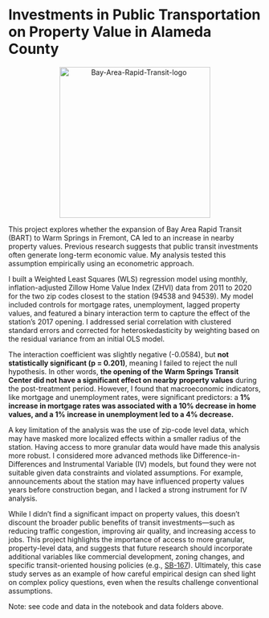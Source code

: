 # Investments in Public Transportation on Property Value in Alameda County  
<p align="center">
  <img src="https://github.com/user-attachments/assets/c500a672-8b94-4ace-b865-cd36575424c8" alt="Bay-Area-Rapid-Transit-logo" width="300"/>
</p>
This project explores whether the expansion of Bay Area Rapid Transit (BART) to Warm Springs in Fremont, CA led to an increase in nearby property values. Previous research suggests that public transit investments often generate long-term economic value. My analysis tested this assumption empirically using an econometric approach. 

I built a Weighted Least Squares (WLS) regression model using monthly, inflation-adjusted Zillow Home Value Index (ZHVI) data from 2011 to 2020 for the two zip codes closest to the station (94538 and 94539). My model included controls for mortgage rates, unemployment, lagged property values, and featured a binary interaction term to capture the effect of the station’s 2017 opening. I addressed serial correlation with clustered standard errors and corrected for heteroskedasticity by weighting based on the residual variance from an initial OLS model.

The interaction coefficient was slightly negative (-0.0584), but **not statistically significant (p = 0.201)**, meaning I failed to reject the null hypothesis. In other words, **the opening of the Warm Springs Transit Center did not have a significant effect on nearby property values** during the post-treatment period. However, I found that macroeconomic indicators, like mortgage and unemployment rates, were significant predictors: a **1% increase in mortgage rates was associated with a 10% decrease in home values, and a 1% increase in unemployment led to a 4% decrease.** 

A key limitation of the analysis was the use of zip-code level data, which may have masked more localized effects within a smaller radius of the station. Having access to more granular data would have made this analysis more robust. I considered more advanced methods like Difference-in-Differences and Instrumental Variable (IV) models, but found they were not suitable given data constraints and violated assumptions. For example, announcements about the station may have influenced property values years before construction began, and I lacked a strong instrument for IV analysis.

While I didn’t find a significant impact on property values, this doesn’t discount the broader public benefits of transit investments—such as reducing traffic congestion, improving air quality, and increasing access to jobs. This project highlights the importance of access to more granular, property-level data, and suggests that future research should incorporate additional variables like commercial development, zoning changes, and specific transit-oriented housing policies (e.g., [SB-167](https://leginfo.legislature.ca.gov/faces/billNavClient.xhtml?bill_id=201720180SB167)). Ultimately, this case study serves as an example of how careful empirical design can shed light on complex policy questions, even when the results challenge conventional assumptions.

Note: see code and data in the notebook and data folders above. 

